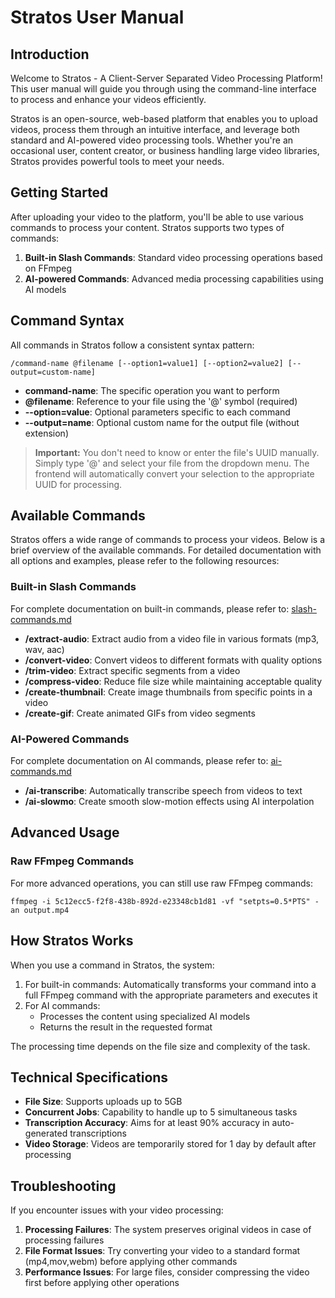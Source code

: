 # Stratos User Manual

## Introduction

Welcome to Stratos - A Client-Server Separated Video Processing Platform! This user manual will guide you through using the command-line interface to process and enhance your videos efficiently.

Stratos is an open-source, web-based platform that enables you to upload videos, process them through an intuitive interface, and leverage both standard and AI-powered video processing tools. Whether you're an occasional user, content creator, or business handling large video libraries, Stratos provides powerful tools to meet your needs.

## Getting Started

After uploading your video to the platform, you'll be able to use various commands to process your content. Stratos supports two types of commands:

1. **Built-in Slash Commands**: Standard video processing operations based on FFmpeg
2. **AI-powered Commands**: Advanced media processing capabilities using AI models

## Command Syntax

All commands in Stratos follow a consistent syntax pattern:

```
/command-name @filename [--option1=value1] [--option2=value2] [--output=custom-name]
```

- **command-name**: The specific operation you want to perform
- **@filename**: Reference to your file using the '@' symbol (required)
- **--option=value**: Optional parameters specific to each command
- **--output=name**: Optional custom name for the output file (without extension)

> **Important:** You don't need to know or enter the file's UUID manually. Simply type '@' and select your file from the dropdown menu. The frontend will automatically convert your selection to the appropriate UUID for processing.

## Available Commands

Stratos offers a wide range of commands to process your videos. Below is a brief overview of the available commands. For detailed documentation with all options and examples, please refer to the following resources:

### Built-in Slash Commands

For complete documentation on built-in commands, please refer to: [slash-commands.md](slash-commands.md)

- **/extract-audio**: Extract audio from a video file in various formats (mp3, wav, aac)
- **/convert-video**: Convert videos to different formats with quality options
- **/trim-video**: Extract specific segments from a video
- **/compress-video**: Reduce file size while maintaining acceptable quality
- **/create-thumbnail**: Create image thumbnails from specific points in a video
- **/create-gif**: Create animated GIFs from video segments

### AI-Powered Commands

For complete documentation on AI commands, please refer to: [ai-commands.md](ai-commands.md)

- **/ai-transcribe**: Automatically transcribe speech from videos to text
- **/ai-slowmo**: Create smooth slow-motion effects using AI interpolation

## Advanced Usage

### Raw FFmpeg Commands

For more advanced operations, you can still use raw FFmpeg commands:

```
ffmpeg -i 5c12ecc5-f2f8-438b-892d-e23348cb1d81 -vf "setpts=0.5*PTS" -an output.mp4
```

## How Stratos Works

When you use a command in Stratos, the system:

1. For built-in commands: Automatically transforms your command into a full FFmpeg command with the appropriate parameters and executes it
2. For AI commands: 
   - Processes the content using specialized AI models
   - Returns the result in the requested format

The processing time depends on the file size and complexity of the task.

## Technical Specifications

- **File Size**: Supports uploads up to 5GB
- **Concurrent Jobs**: Capability to handle up to 5 simultaneous tasks
- **Transcription Accuracy**: Aims for at least 90% accuracy in auto-generated transcriptions
- **Video Storage**: Videos are temporarily stored for 1 day by default after processing

## Troubleshooting

If you encounter issues with your video processing:

1. **Processing Failures**: The system preserves original videos in case of processing failures
2. **File Format Issues**: Try converting your video to a standard format (mp4,mov,webm) before applying other commands
3. **Performance Issues**: For large files, consider compressing the video first before applying other operations


